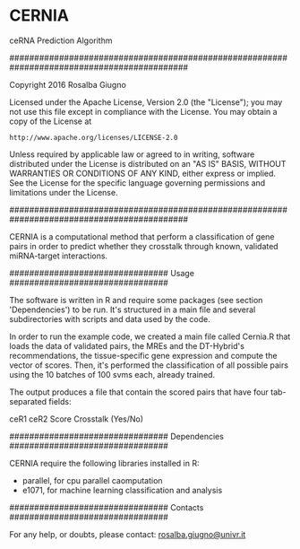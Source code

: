 # CERNIA
ceRNA Prediction Algorithm

############################################################################################

Copyright 2016 Rosalba Giugno

Licensed under the Apache License, Version 2.0 (the "License");
you may not use this file except in compliance with the License.
You may obtain a copy of the License at

    http://www.apache.org/licenses/LICENSE-2.0

Unless required by applicable law or agreed to in writing, software
distributed under the License is distributed on an "AS IS" BASIS,
WITHOUT WARRANTIES OR CONDITIONS OF ANY KIND, either express or implied.
See the License for the specific language governing permissions and
limitations under the License.

############################################################################################

CERNIA is a computational method that perform a classification of gene pairs in order to
predict whether they crosstalk through known, validated miRNA-target interactions.


################################
   Usage
################################

The software is written in R and require some packages (see section 'Dependencies') to be run.
It's structured in a main file and several subdirectories with scripts and data used by the code.

In order to run the example code, we created a main file called Cernia.R that loads the data
of validated pairs, the MREs and the DT-Hybrid's recommendations, the tissue-specific
gene expression and compute the vector of scores. Then, it's performed the classification
of all possible pairs using the 10 batches of 100 svms each, already trained.

The output produces a file that contain the scored pairs that have four tab-separated fields:

ceR1	ceR2	Score	Crosstalk (Yes/No)


################################
   Dependencies
################################

CERNIA require the following libraries installed in R:
 - parallel, for cpu parallel caomputation
 - e1071, for machine learning classification and analysis
 

################################
   Contacts
################################

For any help, or doubts, please contact: rosalba.giugno@univr.it